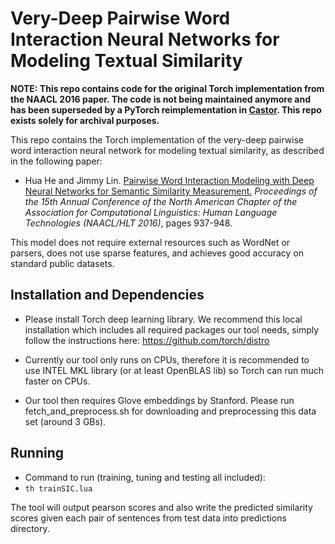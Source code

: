 # Very-Deep Pairwise Word Interaction Neural Networks for Modeling Textual Similarity

**NOTE: This repo contains code for the original Torch implementation from the NAACL 2016 paper. The code is not being maintained anymore and has been superseded by a PyTorch reimplementation in [Castor](https://github.com/castorini/Castor). This repo exists solely for archival purposes.**

This repo contains the Torch implementation of the very-deep pairwise word interaction neural network for modeling textual similarity, as described in the following paper:

+ Hua He and Jimmy Lin. [Pairwise Word Interaction Modeling with Deep Neural Networks for Semantic Similarity Measurement.](http://www.aclweb.org/anthology/N16-1108) *Proceedings of the 15th Annual Conference of the North American Chapter of the Association for Computational Linguistics: Human Language Technologies (NAACL/HLT 2016)*, pages 937-948.


This model does not require external resources such as WordNet or parsers, does not use sparse features, and achieves good accuracy on standard public datasets.

Installation and Dependencies
------------

- Please install Torch deep learning library. We recommend this local installation which includes all required packages our tool needs, simply follow the instructions here:
https://github.com/torch/distro

- Currently our tool only runs on CPUs, therefore it is recommended to use INTEL MKL library (or at least OpenBLAS lib) so Torch can run much faster on CPUs. 

- Our tool then requires Glove embeddings by Stanford. Please run fetch_and_preprocess.sh for downloading and preprocessing this data set (around 3 GBs).


Running
------------

- Command to run (training, tuning and testing all included): 
- ``th trainSIC.lua``

The tool will output pearson scores and also write the predicted similarity scores given each pair of sentences from test data into predictions directory.



